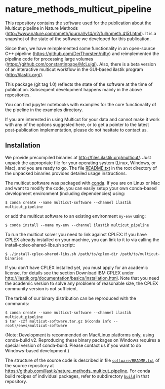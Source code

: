 # nature_methods_multicut_pipeline

This repository contains the software used for the publication about the Multicut pipeline in Nature Methods (http://www.nature.com/nmeth/journal/v14/n2/full/nmeth.4151.html).
It is a snapshot of the state of the software we developed for this publication.

Since then, we have reimplemented some functionality in an open-source C++ pipeline (https://github.com/DerThorsten/nifty) and reimplemented the pipeline code for processing large volumes (https://github.com/constantinpape/McLuigi).
Also, there is a beta version of an interactive multicut workflow in the GUI-based ilastik program (http://ilastik.org/).

This package (git tag 1.0) reflects the state of the software at the time of publication. Subsequent development happens mainly in the above repositories. 

You can find jupyter notebooks with examples for the core functionality of the pipeline in the examples directory.

If you are interested in using Multicut for your data and cannot make it work with any of the options suggested here, or to get a pointer to the latest post-publication implementation, please do not hesitate to contact us.


## Installation

We provide precompiled binaries at http://files.ilastik.org/multicut/. Just unpack the appropriate file for your operating system (Linux, Windows, or Mac), and you are ready to go. The file [README.txt](https://github.com/ilastik/nature_methods_multicut_pipeline/blob/1.0/build/multicut_pipeline/TARBALL_README.txt) in the root directory of the unpacked binaries provides detailed usage instructions. 

The multicut software was packaged with [conda](http://conda.pydata.org/docs/). If you are on Linux or Mac and want to modify the code, you can easily setup your own conda-based development environment (including dependencies) using:

    $ conda create --name multicut-software --channel ilastik multicut_pipeline

or add the multicut software to an existing environment `my-env` using:

    $ conda install --name my-env --channel ilastik multicut_pipeline
    
To run the multicut solver you need to link against CPLEX:
If you have CPLEX already installed on your machine, you can link to it to via calling the
install-cplex-shared-libs.sh script:
    
    $ ./install-cplex-shared-libs.sh /path/to/cplex-dir /path/to/multicut-binaries

If you don't have CPLEX installed yet, you must apply for an academic license, for
details see the section Download IBM CPLEX under
http://ilastik.org/documentation/basics/installation.html.
Note that you need the academic version to solve any probloem of reasonable size, the CPLEX community version is not sufficient.

The tarball of our binary distribution can be reproduced with the commands:

    $ conda create --name multicut-software --channel ilastik multicut_pipeline
    $ tar -czf multicut-software.tar.gz $(conda info --root)/envs/multicut-software

(Note: Development is recommended on Mac/Linux platforms only, using conda-build v2.
       Reproducing these binary packages on Windows requires a special version of conda-build.
       Please contact us if you want to do Windows-based development.)
      
The structure of the source code is described in file [`software/README.txt`](https://github.com/ilastik/nature_methods_multicut_pipeline/blob/1.0/software/README.txt) of the source repository at
https://github.com/ilastik/nature_methods_multicut_pipeline. For conda build recipes of individual packages, refer to subdirectory [`build`](https://github.com/ilastik/nature_methods_multicut_pipeline/tree/1.0/build) in that repository.

